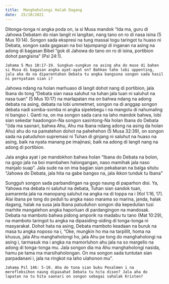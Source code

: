 ```yaml
---
title:  Manghaholongi Halak Dagang
date:  25/10/2021
---
```


Ditonga-tonga ni angka poda on, ia si Musa mandok “Ida ma, guru di Jahowa Debatam do nian langit ni langitan, nang tano on ro di nasa isina (5 Mus 10:14). Songon sada ekspresi na tung massai togu taringot tu huaso ni Debata, songon sada gagasan na boi tajumpangi di inganan na asing na adong di bagasan Bibel “gok di Jahowa do tano on ro di isina, portibion dohot pangisina” (Psl 24:1).

`Jahama 5 Mus 10:17-19. Sungkun-sungkun na asing aha do muse di bahen si Musa di bagasan angka ayat-ayat on? Bahkan tahe lobi uppenting, jala aha do na diparentahon Debata tu angka bangsona songon sada hasil ni pernyataan sian i?`

Jahowa ndang na holan marhuaso di langit dohot nang di portibion, jala Ibana do tong “Debata sian nasa saluhut na tuhan jala tuan ni saluhut na nasa tuan” (5 Mus 10:17) na marlapatan ma on bahwa ndang na adong debata na asing, debata na lobi ummetmet, songon na di anggap songon debata nadi somba-somba ni angka sipelebegu i na mangolu di nahumaling ni bangso i. Ganti na, on ma songon sada cara na laho mandok bahwa, lobi sian sekedar haadongon-Na songon sasintong-Na holan Ibana do Debata “(ida ma saonari, bahwa Ahu, Ahu ma Ibana ndang adong na asing da holan Ahu) ahu do na pamatehon dohot na pahehehon (5 Musa 32:39), on songon sada na patuduhon supremasi ni Tuhan di ginjang ni saluhut na huaso na asing, baik na nyata manang pe imajinasi, baik na adong di langit nang na adong di portibion.

Jala angka ayat i pe mandokhon bahwa holan “Ibana do Debata na bolon, na gogo jala na boi mambahen halongangan, naso mamihak jala naso manjalo suap”. Jala sude na on ima bagian sian pekabaran na balga situtu “Jahowa do Debata, jala hita na gabe bangso na, jala ikkon tunduk tu Ibana”

Sungguh songon sada parbandingan na gogo naung di paparhon disi. Ya, Yahowa ma debata ni saluhut na debata, Tuhan sian sandok tuan, pamarenta jala na manopang saluhut na angka na di toppa na i (Kol 1:16, 17). Alai ibana pe tong do peduli tu angka naso marama so marina, janda, halak dagang, halak na susa jala Ibana patuduhon songon dia kepedulian tusi marhite mangalehon angka haporluan di pardangingon na mandosak. Debata na mamboto bahwa pidong amporik na madabu tu tano (Mat 10:29), na mamboto taringot tu angka na dipasiding-siding di tonga-tonga ni masyarakat. Dohot hata na asing, Debata mamboto keadaan na buruk na masa tu angka noposo na i, “Oke, mungkin ho ma na tarpillit, homa na khusus, jala Ahu manghaholongi ho, jala Ahu pe tong do manghaholongi na asing i, tarmasuk ma i angka na mamorluhon ahu jala na so margello na adong di tonga-tonga mu. Jala songon dia ma Ahu manghaholongi nasida, hamu pe tama ma marsihaholongan. On ma songon sada tuntutan sian parpadanani i, jala na ringkot na laho ulahonon mu”.

`Jahama Psl 146: 5-10. Aha do tona sian buku Pesalmen i na merefleksihon naung dipasahat Debata tu hita dison? Jala aha do lapatan na tu hita saonari on songon sebagai sahalak Kristen?`